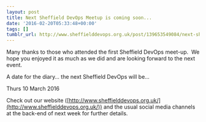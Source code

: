 ```yaml
---
layout: post
title: Next Sheffield DevOps Meetup is coming soon...
date: '2016-02-20T05:33:48+00:00'
tags: []
tumblr_url: http://www.sheffielddevops.org.uk/post/139653549084/next-sheffield-devops-meetup-is-coming-soon
---
```

Many thanks to those who attended the first Sheffield DevOps meet-up. &nbsp;We hope you enjoyed it as much as we did and are looking forward to the next event.

A date for the diary… the next Sheffield DevOps will be…

Thurs 10 March 2016

Check out our website ([http://www.sheffielddevops.org.uk/](http://www.sheffielddevops.org.uk/)) and the usual social media channels at the back-end of next week for further details.

